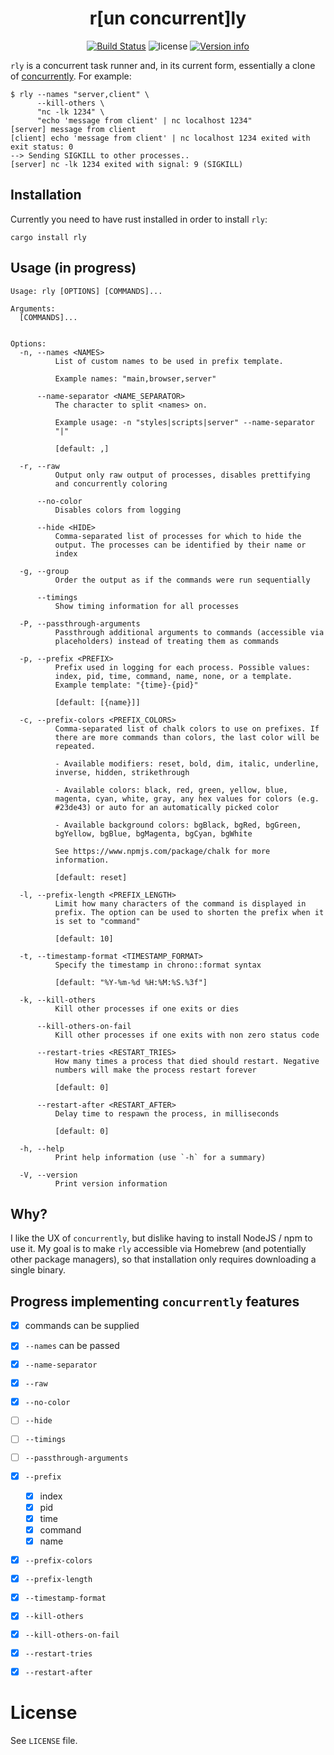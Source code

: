 <h1 align="center">r[un concurrent]ly</h1>
<p align="center">
  <a href="https://github.com/x3ro/rly/actions/workflows/ci.yml"><img src="https://github.com/x3ro/rly/actions/workflows/ci.yml/badge.svg?branch=main" alt="Build Status"></a>
  <img src="https://img.shields.io/crates/l/rly.svg" alt="license">
  <a href="https://crates.io/crates/rly"><img src="https://img.shields.io/crates/v/rly.svg?colorB=319e8c" alt="Version info"></a><br>
</p>

`rly` is a concurrent task runner and, in its current form, essentially a clone of [concurrently](https://github.com/open-cli-tools/concurrently). For example:

```
$ rly --names "server,client" \
      --kill-others \
      "nc -lk 1234" \
      "echo 'message from client' | nc localhost 1234"
[server] message from client
[client] echo 'message from client' | nc localhost 1234 exited with exit status: 0
--> Sending SIGKILL to other processes..
[server] nc -lk 1234 exited with signal: 9 (SIGKILL)
```

## Installation

Currently you need to have rust installed in order to install `rly`: 

```
cargo install rly
```

## Usage (in progress)

```
Usage: rly [OPTIONS] [COMMANDS]...

Arguments:
  [COMMANDS]...


Options:
  -n, --names <NAMES>
          List of custom names to be used in prefix template.

          Example names: "main,browser,server"

      --name-separator <NAME_SEPARATOR>
          The character to split <names> on.

          Example usage: -n "styles|scripts|server" --name-separator
          "|"

          [default: ,]

  -r, --raw
          Output only raw output of processes, disables prettifying
          and concurrently coloring

      --no-color
          Disables colors from logging

      --hide <HIDE>
          Comma-separated list of processes for which to hide the
          output. The processes can be identified by their name or
          index

  -g, --group
          Order the output as if the commands were run sequentially

      --timings
          Show timing information for all processes

  -P, --passthrough-arguments
          Passthrough additional arguments to commands (accessible via
          placeholders) instead of treating them as commands

  -p, --prefix <PREFIX>
          Prefix used in logging for each process. Possible values:
          index, pid, time, command, name, none, or a template.
          Example template: "{time}-{pid}"

          [default: [{name}]]

  -c, --prefix-colors <PREFIX_COLORS>
          Comma-separated list of chalk colors to use on prefixes. If
          there are more commands than colors, the last color will be
          repeated.

          - Available modifiers: reset, bold, dim, italic, underline,
          inverse, hidden, strikethrough

          - Available colors: black, red, green, yellow, blue,
          magenta, cyan, white, gray, any hex values for colors (e.g.
          #23de43) or auto for an automatically picked color

          - Available background colors: bgBlack, bgRed, bgGreen,
          bgYellow, bgBlue, bgMagenta, bgCyan, bgWhite

          See https://www.npmjs.com/package/chalk for more
          information.

          [default: reset]

  -l, --prefix-length <PREFIX_LENGTH>
          Limit how many characters of the command is displayed in
          prefix. The option can be used to shorten the prefix when it
          is set to "command"

          [default: 10]

  -t, --timestamp-format <TIMESTAMP_FORMAT>
          Specify the timestamp in chrono::format syntax

          [default: "%Y-%m-%d %H:%M:%S.%3f"]

  -k, --kill-others
          Kill other processes if one exits or dies

      --kill-others-on-fail
          Kill other processes if one exits with non zero status code

      --restart-tries <RESTART_TRIES>
          How many times a process that died should restart. Negative
          numbers will make the process restart forever

          [default: 0]

      --restart-after <RESTART_AFTER>
          Delay time to respawn the process, in milliseconds

          [default: 0]

  -h, --help
          Print help information (use `-h` for a summary)

  -V, --version
          Print version information
```

## Why?

I like the UX of `concurrently`, but dislike having to install NodeJS / npm to use it. My goal is to make `rly` accessible via Homebrew (and potentially other package managers), so that installation only requires downloading a single binary. 


## Progress implementing `concurrently` features

- [x] commands can be supplied
- [x] `--names` can be passed
- [x] `--name-separator`
- [x] `--raw`
- [x] `--no-color`
- [ ] `--hide`
- [ ] `--timings`
- [ ] `--passthrough-arguments`
- [x] `--prefix`
  - [x] index
  - [x] pid
  - [x] time
  - [x] command
  - [x] name
- [x] `--prefix-colors`
- [x] `--prefix-length`
- [x] `--timestamp-format`
- [x] `--kill-others`
- [x] `--kill-others-on-fail`
- [x] `--restart-tries`
- [x] `--restart-after`


# License

See `LICENSE` file.
